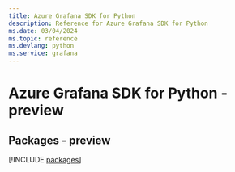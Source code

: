 ```yaml
---
title: Azure Grafana SDK for Python
description: Reference for Azure Grafana SDK for Python
ms.date: 03/04/2024
ms.topic: reference
ms.devlang: python
ms.service: grafana
---
```

# Azure Grafana SDK for Python - preview
## Packages - preview
[!INCLUDE [packages](grafana-index.md)]